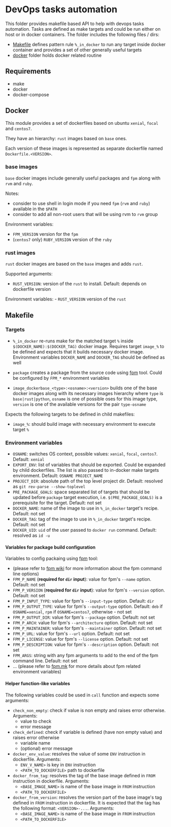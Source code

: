 # DevOps tasks automation

This folder provides makefile based API to help with devops tasks automation. Tasks are defined as make targets and could be run either on host or in docker containers. The folder includes the following files / dirs:

- [Makefile](Makefile) defines pattern rule `%_in_docker` to run any target inside docker container and provides a set of other generally useful targets
- [docker](docker) folder holds docker related routine

## Requirements

- make
- docker
- docker-compose

## Docker

This module provides a set of dockerfiles based on ubuntu `xenial`, `focal` and `centos7`.

They have an hierarchy: `rust` images based on `base` ones.

Each version of these images is represented as separate dockerfile named `Dockerfile.<VERSION>`.

### **base** images

`base` docker images include generally useful packages and `fpm` along with `rvm` and `ruby`.

Notes:

- consider to use shell in login mode if you need `fpm` (`rvm` and `ruby`) available in the `$PATH`
- consider to add all non-root users that will be using rvm to `rvm` group

Environment variables:

- `FPM_VERSION` version for the `fpm`
- (`centos7` only) `RUBY_VERSION` version of the `ruby`

### **rust** images

`rust` docker images are based on the `base` images and adds `rust`.

Supported arguments:

- `RUST_VERSION`: version of the `rust` to install. Default: depends on dockerfile version

Environment variables: - `RUST_VERSION` version of the `rust`

## Makefile

### Targets

- `%_in_docker` re-runs make for the matched target `%` inside `$(DOCKER_NAME):$(DOCKER_TAG)` docker image. Requires target `image_%` to be defined and expects that it builds necessary docker image. Environment variables `DOCKER_NAME` and `DOCKER_TAG` should be defined as well
- `package` creates a package from the source code using [fpm][a1feb9f1] tool. Could be configured by `FPM_*` environment variables
- `image_dockerbase_<type>:<osname>:<version>` builds one of the base docker images along with its necessary images hierarchy where `type` is `base|rust|python`, `osname` is one of possible oses for this image type, `version` is one of the available versions for the pair `type-osname`

  [a1feb9f1]: https://github.com/jordansissel/fpm "fpm"

Expects the following targets to be defined in child makefiles:

- `image_%`: should build image with necessary environment to execute target `%`

### Environment variables

- `OSNAME`: switches OS context, possible values: `xenial`, `focal`, `centos7`. Default: `xenial`
- `EXPORT_ENV`: list of variables that should be exported. Could be expanded by child dockerfiles. The list is also passed to in-docker make targets environment. Default: `OSNAME PROJECT_NAME`
- `PROJECT_DIR`: absolute path of the top level project dir. Default: resolved as `git rev-parse --show-toplevel`
- `PRE_PACKAGE_GOALS`: space separated list of targets that should be updated before `package` target execution, i.e. `$(PRE_PACKAGE_GOALS)` is a prerequisite for the target. Default: not set
- `DOCKER_NAME`: name of the image to use in `%_in_docker` target's recipe. Default: not set
- `DOCKER_TAG`: tag of the image to use in `%_in_docker` target's recipe. Default: not set
- `DOCKER_UID`: `uid` of the user passed to `docker run` command. Default: resolved as `id -u`

#### Variables for package build configuration

Variables to config packaing using [fpm][a1feb9f1] tool:

- (please refer to [fpm wiki][3c28cd3e] for more information about the fpm command line options)
- `FPM_P_NAME` (**required for `dir` input**): value for fpm's `--name` option. Default: not set
- `FPM_P_VERSION` (**required for `dir` input**): value for fpm's `--version` option. Default: not set
- `FPM_P_INPUT_TYPE`: value for fpm's `--input-type` option. Default: `dir`
- `FPM_P_OUTPUT_TYPE`: value for fpm's `--output-type` option. Default: `deb` if `OSNAME=xenial`, `rpm` if `OSNAME=centos7`, otherwise - not set
- `FPM_P_OUTPUT_DIR`: value for fpm's `--package` option. Default: not set
- `FPM_P_ARCH`: value for fpm's `--architecture` option. Default: not set
- `FPM_P_MAINTAINER`: value for fpm's `--maintainer` option. Default: not set
- `FPM_P_URL`: value for fpm's `--url` option. Default: not set
- `FPM_P_LICENSE`: value for fpm's `--license` option. Default: not set
- `FPM_P_DESCRIPTION`: value for fpm's `--description` option. Default: not set
- `FPM_ARGS`: string with any fpm arguments to add to the end of the fpm command line. Default: not set
- ... (please refer to [fpm.mk](fpm.mk) for more details about fpm related environment variables)

[3c28cd3e]: https://github.com/jordansissel/fpm/wiki "fpm wiki"

#### Helper function-like variables

The following variables could be used in `call` function and expects some arguments:

- `check_non_empty`: check if value is non empty and raises error otherwise. Arguments:
  - value to check
  - error message
- `check_defined`: check if variable is defined (have non empty value) and raises error otherwise
  - variable name
  - (optional) error message
- `docker_env_value`: resolves the value of some `ENV` instruction in dockerfile. Arguments:
  - `ENV_V_NAME>` is key in `ENV` instruction
  - `<PATH_TO_DOCKERFILE>` path to dockerfile
- `docker_from_tag`: resolves the tag of the base image defined in `FROM` instruction in dockerfile. Arguments:
  - `<BASE_IMAGE_NAME>` is name of the base image in `FROM` instruction
  - `<PATH_TO_DOCKERFILE>`
- `docker_from_version`: resolves the version part of the base image's tag defined in `FROM` instruction in dockerfile. It is expected that the tag has the following format: `<VERSION>-...`. Arguments:
  - `<BASE_IMAGE_NAME>` is name of the base image in `FROM` instruction
  - `<PATH_TO_DOCKERFILE>`
